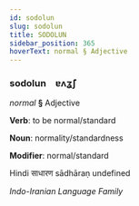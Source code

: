 ```yaml
---
id: sodolun
slug: sodolun
title: SODOLUN
sidebar_position: 365
hoverText: normal § Adjective
---
```


### sodolun&emsp;<span kind="abugida">ɐʌʓ̃ʃ</span>

*normal* **§** Adjective

**Verb**: to be normal/standard

**Noun**: normality/standardness

**Modifier**: normal/standard

Hindi साधारण sādhāraṇ undefined

*Indo-Iranian Language Family*